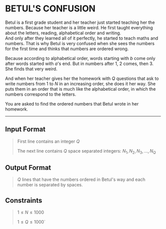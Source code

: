 # BETUL'S CONFUSION

Betul is a first grade student and her teacher just started teaching her the numbers. Because her teacher is a little weird. He first taught everything about the letters, reading, alphabetical order and writing.  
And only after they learned all of it perfectly, he started to teach maths and numbers. That is why Betul is very confused when she sees the numbers for the first time and thinks that numbers are ordered wrong.  
  
Because according to alphabetical order, words starting with $b$ come only after words started with $a$'s end. But in numbers after 1, 2 comes, then 3. She finds that very weird.  
  
And when her teacher gives her the homework with $Q$ questions that ask to write numbers from 1 to $N$ in an increasing order, she does it her way. She puts them in an order that is much like the alphabetical order, in which the numbers correspond to the letters.  
  
You are asked to find the ordered numbers that Betul wrote in her homework.

---

## Input Format

> First line contains an integer $Q$
>
> The next line contains $Q$ space separated integers: $N_1, N_2, N_3, \dots, N_Q$

## Output Format

> $Q$ lines that have the numbers ordered in Betul's way and each number is separated by spaces.

## Constraints

> $1 \le N \le 1000$
>
> $1 \le Q \le 1000$`
